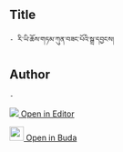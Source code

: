 ## Title
	- རི་ཡི་ཆོས་གཏམ་ཀུན་བཟང་པོའི་སྒྲ་དབྱངས།

## Author
	- 



[<img src="https://img.icons8.com/color/25/000000/edit-property.png"> Open in Editor](http://editor.openpecha.org/P000569)

[<img width="25" src="https://library.bdrc.io/icons/BUDA-small.svg"> Open in Buda](https://library.bdrc.io/show/bdr:IE0OPP000569)
